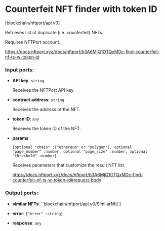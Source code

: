 # Counterfeit NFT finder with token ID

[blockchain/nftport/api v0]

Retrieves list of duplicate (i.e. counterfeit) NFTs. 

Requires NFTPort account.

https://docs.nftport.xyz/docs/nftport/b3A6MjQ1OTQxMDc-find-counterfeit-nf-ts-w-token-id

### Input ports:

* __API key__: `string`

    Receives the NFTPort API key.


* __contract address__: `string`

    Receives the address of the NFT.


* __token ID__: `any`

    Receives the token ID of the NFT.


* __params__: 
    ```
    {optional "chain" :("ethereum" or "polygon"), optional "page_number" :number, optional "page_size" :number, optional "threshold" :number}
    ```

    Receives parameters that customize the result NFT list.
    
    https://docs.nftport.xyz/docs/nftport/b3A6MjQ1OTQxMDc-find-counterfeit-nf-ts-w-token-id#request-body

### Output ports:

* __similar NFTs__: ``blockchain/nftport/api v0/SimilarNft`[]`


* __error__: `{"error" :string}`


* __response__: `any`


